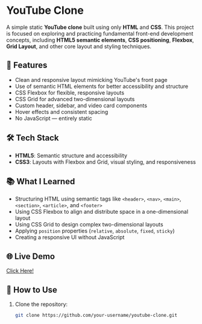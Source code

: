 # YouTube Clone

A simple static **YouTube clone** built using only **HTML** and **CSS**. This project is focused on exploring and practicing fundamental front-end development concepts, including **HTML5 semantic elements**, **CSS positioning**, **Flexbox**, **Grid Layout**, and other core layout and styling techniques.

## 🚀 Features

- Clean and responsive layout mimicking YouTube's front page
- Use of semantic HTML elements for better accessibility and structure
- CSS Flexbox for flexible, responsive layouts
- CSS Grid for advanced two-dimensional layouts
- Custom header, sidebar, and video card components
- Hover effects and consistent spacing
- No JavaScript — entirely static

## 🛠️ Tech Stack

- **HTML5**: Semantic structure and accessibility
- **CSS3**: Layouts with Flexbox and Grid, visual styling, and responsiveness

## 📚 What I Learned

- Structuring HTML using semantic tags like `<header>`, `<nav>`, `<main>`, `<section>`, `<article>`, and `<footer>`
- Using CSS Flexbox to align and distribute space in a one-dimensional layout
- Using CSS Grid to design complex two-dimensional layouts
- Applying `position` properties (`relative`, `absolute`, `fixed`, `sticky`)
- Creating a responsive UI without JavaScript

## 🌐 Live Demo

[Click Here!](https://github.com/your-username)

## 📁 How to Use

1. Clone the repository:
   ```bash
   git clone https://github.com/your-username/youtube-clone.git

